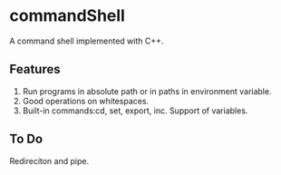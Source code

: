 # commandShell
A command shell implemented with C++.

## Features
1. Run programs in absolute path or in paths in environment variable.
2. Good operations on whitespaces.
3. Built-in commands:cd, set, export, inc. Support of variables.

## To Do
Redireciton and pipe.
